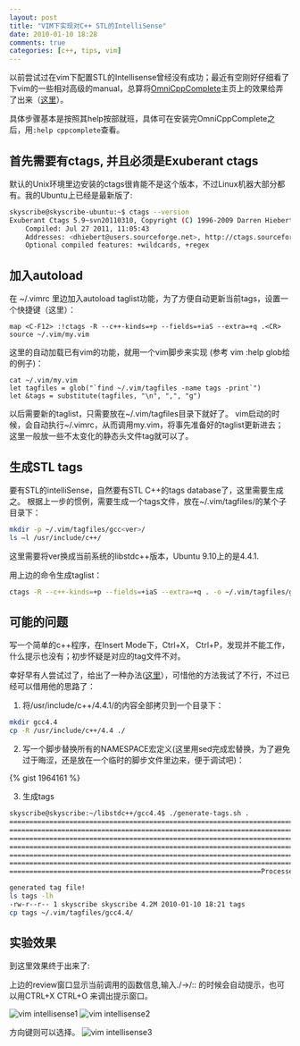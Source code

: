 ```yaml
---
layout: post
title: "VIM下实现对C++ STL的IntelliSense"
date: 2010-01-10 18:28
comments: true
categories: [c++, tips, vim]
---
```


以前尝试过在vim下配置STL的Intellisense曾经没有成功；最近有空刚好仔细看了下vim的一些相对高级的manual，总算将[OmniCppComplete](http://www.vim.org/scripts/script.php?script_id=1520)主页上的效果给弄了出来（[这里](http://vissale.neang.free.fr/Vim/OmniCppComplete/ScreenShots/screenshots.htm)）。

具体步骤基本是按照其help按部就班，具体可在安装完OmniCppComplete之后，用`:help cppcomplete`查看。

## 首先需要有ctags, 并且必须是Exuberant ctags

默认的Unix环境里边安装的ctags很肯能不是这个版本，不过Linux机器大部分都有。我的Ubuntu上已经是最新版了:

<!--more-->

```bash
skyscribe@skyscribe-ubuntu:~$ ctags --version
Exuberant Ctags 5.9~svn20110310, Copyright (C) 1996-2009 Darren Hiebert
    Compiled: Jul 27 2011, 11:05:43
    Addresses: <dhiebert@users.sourceforge.net>, http://ctags.sourceforge.net
    Optional compiled features: +wildcards, +regex
```

## 加入autoload

在 ~/.vimrc 里边加入autoload taglist功能，为了方便自动更新当前tags，设置一个快捷键（这里）：
``` vim
map <C-F12> :!ctags -R --c++-kinds=+p --fields=+iaS --extra=+q .<CR>
source ~/.vim/my.vim
```

这里的自动加载已有vim的功能，就用一个vim脚步来实现 (参考 vim :help glob给的例子)：

``` vim
cat ~/.vim/my.vim 
let tagfiles = glob("`find ~/.vim/tagfiles -name tags -print`")
let &tags = substitute(tagfiles, "\n", ",", "g")
```

以后需要新的taglist，只需要放在~/.vim/tagfiles目录下就好了。
vim启动的时候，会自动执行~/.vimrc，从而调用my.vim，将事先准备好的taglist更新进去；这里一般放一些不太变化的静态头文件tag就可以了。

## 生成STL tags

要有STL的intelliSense，自然要有STL C++的tags database了，这里需要生成之。
根据上一步的惯例，需要生成一个tags文件，放在~/.vim/tagfiles/的某个子目录下：

``` bash
mkdir -p ~/.vim/tagfiles/gcc<ver>/
ls –l /usr/include/c++/
```
这里需要将ver换成当前系统的libstdc++版本，Ubuntu 9.10上的是4.4.1.

用上边的命令生成taglist：
``` bash
ctags -R --c++-kinds=+p --fields=+iaS --extra=+q . -o ~/.vim/tagfiles/gcc4.4/tags /usr/include/c++/4.4
```

## 可能的问题

写一个简单的c++程序，在Insert Mode下，Ctrl+X， Ctrl+P，发现并不能工作，什么提示也没有；初步怀疑是对应的tag文件不对。

幸好早有人尝试过了，给出了一种办法([这里](http://design.liberta.co.za/articles/code-completion-intellisense-for-cpp-in-vim-with-omnicppcomplete/)），可惜他的方法我试了不行，不过已经可以借用他的思路了：

1. 将/usr/include/c++/4.4.1/的内容全部拷贝到一个目录下：
``` bash
mkdir gcc4.4
cp -R /usr/include/c++/4.4 ./
```

2. 写一个脚步替换所有的NAMESPACE宏定义(这里用sed完成宏替换，为了避免过于晦涩，还是放在一个临时的脚步文件里边来，便于调试吧)：

{% gist 1964161 %}

3. 生成tags
``` bash
skyscribe@skyscribe:~/libstdc++/gcc4.4$ ./generate-tags.sh . 
==================================================================================================== 100
==================================================================================================== 200
==================================================================================================== 300
==================================================================================================== 400
==================================================================================================== 500
==================================================================================================== 600
===============================================================Processed 663 files!

generated tag file!
ls tags -lh
-rw-r--r-- 1 skyscribe skyscribe 4.2M 2010-01-10 18:21 tags
cp tags ~/.vim/tagfiles/gcc4.4/
```

## 实验效果

到这里效果终于出来了:

上边的review窗口显示当前调用的函数信息,输入./->/:: 的时候会自动提示，也可以用CTRL+X CTRL+O 来调出提示窗口。

![vim intellisense1][1]
![vim intellisense2][2]

方向键则可以选择。
![vim intellisense3][3]


[1]: /images/vim-stl-1.png "vim complete 1"
[2]: /images/vim-stl-2.png "vim complete 2"
[3]: /images/vim-stl-3.png "vim complete 3"
